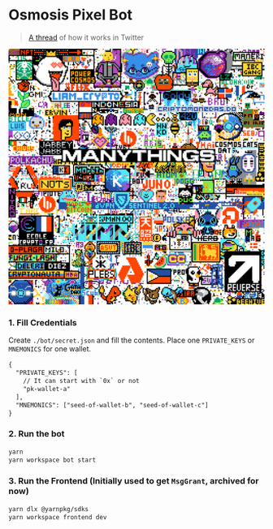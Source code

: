 # Osmosis Pixel Bot

> [A thread](https://twitter.com/_junhoyeo/status/1539889202292174848) of how it works in Twitter

![latest pixels](https://github.com/many-things/osmosis-pixel-bot/blob/main/bot/assets/pixels.png?raw=true)

### 1. Fill Credentials

Create `./bot/secret.json` and fill the contents. Place one `PRIVATE_KEYS` or `MNEMONICS` for one wallet.

```jsonc
{
  "PRIVATE_KEYS": [
    // It can start with `0x` or not
    "pk-wallet-a"
  ],
  "MNEMONICS": ["seed-of-wallet-b", "seed-of-wallet-c"]
}
```

### 2. Run the bot

```bash
yarn
yarn workspace bot start
```

### 3. Run the Frontend (Initially used to get `MsgGrant`, archived for now)

```bash
yarn dlx @yarnpkg/sdks
yarn workspace frontend dev
```

